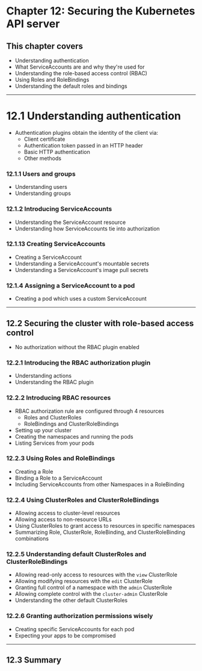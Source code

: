 # Chapter 12: Securing the Kubernetes API server

## This chapter covers

* Understanding authentication
* What ServiceAccounts are and why they're used for
* Understanding the role-based access control (RBAC)
* Using Roles and RoleBindings
* Understanding the default roles and bindings

---

# 12.1 Understanding authentication
* Authentication plugins obtain the identity of the client via:
  * Client certificate
  * Authentication token passed in an HTTP header
  * Basic HTTP authentication
  * Other methods

### 12.1.1 Users and groups
* Understanding users
* Understanding groups

### 12.1.2 Introducing ServiceAccounts
* Understanding the ServiceAccount resource
* Understanding how ServiceAccounts tie into authorization

### 12.1.13 Creating ServiceAccounts
* Creating a ServiceAccount
* Understanding a ServiceAccount's mountable secrets
* Understanding a ServiceAccount's image pull secrets

### 12.1.4 Assigning a ServiceAccount to a pod
* Creating a pod which uses a custom ServiceAccount

---

## 12.2 Securing the cluster with role-based access control
* No authorization without the RBAC plugin enabled

### 12.2.1 Introducing the RBAC authorization plugin
* Understanding actions
* Understanding the RBAC plugin

### 12.2.2 Introducing RBAC resources
* RBAC authorization rule are configured through 4 resources
  * Roles and ClusterRoles
  * RoleBindings and ClusterRoleBindings
* Setting up your cluster
* Creating the namespaces and running the pods
* Listing Services from your pods

### 12.2.3 Using Roles and RoleBindings
* Creating a Role
* Binding a Role to a ServiceAccount
* Including ServiceAccounts from other Namespaces in a RoleBinding

### 12.2.4 Using ClusterRoles and ClusterRoleBindings
* Allowing access to cluster-level resources
* Allowing access to non-resource URLs
* Using ClusterRoles to grant access to resources in specific namespaces
* Summarizing Role, ClusterRole, RoleBinding, and ClusterRoleBinding combinations

### 12.2.5 Understanding default ClusterRoles and ClusterRoleBindings
* Allowing read-only access to resources with the `view` ClusterRole
* Allowing modifying resources with the `edit` ClusterRole
* Granting full control of a namespace with the `admin` ClusterRole
* Allowing complete control with the `cluster-admin` ClusterRole
* Understanding the other default ClusterRoles

### 12.2.6 Granting authorization permissions wisely
* Creating specific ServiceAccounts for each pod
* Expecting your apps to be compromised

---

## 12.3 Summary

